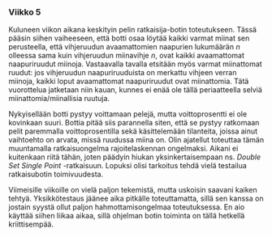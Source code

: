### Viikko 5

Kuluneen viikon aikana keskityin pelin ratkaisija-botin toteutukseen. Tässä pääsin siihen vaiheeseen, että botti osaa löytää kaikki varmat miinat sen perusteella, että vihjeruudun avaamattomien naapurien lukumäärän *n* olleessa sama kuin vihjeruudun miinavihje *n*, ovat kaikki avaamattomat naapuriruudut miinoja. Vastaavalla tavalla etsitään myös varmat miinattomat ruudut: jos vihjeruudun naapuriruuduista on merkattu vihjeen verran miinoja, kaikki loput avaamattomat naapuriruudut ovat miinattomia. Tätä vuorottelua jatketaan niin kauan, kunnes ei enää ole tällä periaatteella selviä miinattomia/miinallisia ruutuja.

Nykyisellään botti pystyy voittamaan pelejä, mutta voittoprosentti ei ole kovinkaan suuri. Bottia pitää siis parannella siten, että se pystyy ratkomaan pelit paremmalla voittoprosentilla sekä käsittelemään tilanteita, joissa ainut vaihtoehto on arvata, missä ruudussa miina on. Olin ajatellut toteuttaa tämän muuntamalla ratkaisuongelma rajoitelaskennan ongelmaksi. Aikani ei kuitenkaan riitä tähän, joten päädyin hiukan yksinkertaisempaan ns. *Double Set Single Point* -ratkaisuun.  Lopuksi olisi tarkoitus tehdä vielä testailua ratkaisubotin toimivuudesta.

Viimeisille viikoille on vielä paljon tekemistä, mutta uskoisin saavani kaiken tehtyä. Yksikkötestaus jäänee aika pitkälle toteuttamatta, sillä sen kanssa on jostain syystä ollut paljon hahmottamisongelmaa toteutuksessa. En aio käyttää siihen liikaa aikaa, sillä ohjelman botin toiminta on tällä hetkellä kriittisempää.
